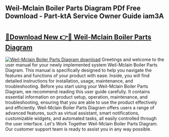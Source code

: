 ## Weil-Mclain Boiler Parts Diagram PDf Free Download - Part-ktA Service Owner Guide iam3A

# <h2><a href="http://dfmdh1.blite.top/?on=Weil-Mclain+Boiler+Parts+Diagram">🔗Download New 👉🔴 Weil-Mclain Boiler Parts Diagram</a></h2>

[![Weil-Mclain Boiler Parts Diagram download](https://i.imgur.com/lujVjoI.png)](http://dfmdh1.blite.top/?on=Weil-Mclain+Boiler+Parts+Diagram)
Greetings and welcome to the user manual for your newly implemented system Weil-Mclain Boiler Parts Diagram. This manual is specifically designed to help you navigate the features and functions of your product with ease. Inside, you will find detailed instructions for installation, usage, maintenance, and troubleshooting. Before you start using your Weil-Mclain Boiler Parts Diagram, we recommend reading this user guide carefully. It contains essential information on product setup, operation, maintenance, and troubleshooting, ensuring that you are able to use the product effectively and efficiently. Weil-Mclain Boiler Parts Diagram offers users a range of advanced features, such as virtual assistant, smart notifications, customizable widgets, and automated tasks, all easily controlled through the user interface. Let's Work Together Weil-Mclain Boiler Parts Diagram. Our customer support team is ready to assist you in any way possible.
